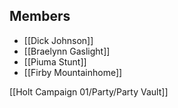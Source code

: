 ## Members
- [[Dick Johnson]]
- [[Braelynn Gaslight]]
- [[Piuma Stunt]]
- [[Firby Mountainhome]]

[[Holt Campaign 01/Party/Party Vault]]
